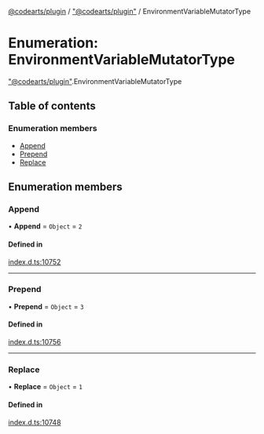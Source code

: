 [@codearts/plugin](../README.md) / ["@codearts/plugin"](../modules/_codearts_plugin_.md) / EnvironmentVariableMutatorType

# Enumeration: EnvironmentVariableMutatorType

["@codearts/plugin"](../modules/_codearts_plugin_.md).EnvironmentVariableMutatorType

## Table of contents

### Enumeration members

- [Append](codearts_plugin_.EnvironmentVariableMutatorType.md#append)
- [Prepend](codearts_plugin_.EnvironmentVariableMutatorType.md#prepend)
- [Replace](codearts_plugin_.EnvironmentVariableMutatorType.md#replace)

## Enumeration members

### Append

• **Append** = `Object` = `2`

#### Defined in

[index.d.ts:10752](https://github.com/huaweicloud/cloudide-plugin-api/blob/203b986/index.d.ts#L10752)

___

### Prepend

• **Prepend** = `Object` = `3`

#### Defined in

[index.d.ts:10756](https://github.com/huaweicloud/cloudide-plugin-api/blob/203b986/index.d.ts#L10756)

___

### Replace

• **Replace** = `Object` = `1`

#### Defined in

[index.d.ts:10748](https://github.com/huaweicloud/cloudide-plugin-api/blob/203b986/index.d.ts#L10748)
